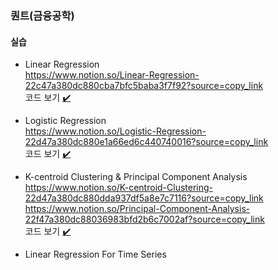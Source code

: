 ### 퀀트(금융공학)

#### 실습
- Linear Regression  
https://www.notion.so/Linear-Regression-22c47a380dc880cba7bfc5baba3f7f92?source=copy_link  
코드 보기 [✔️](./notebooks/1.%20DataAnalysis_SupervisedRegression.ipynb)

- Logistic Regression  
https://www.notion.so/Logistic-Regression-22d47a380dc880e1a66ed6c440740016?source=copy_link  
코드 보기 [✔️](./notebooks/2.%20DataAnalysis_SupervisedClassification.ipynb)

- K-centroid Clustering & Principal Component Analysis   
https://www.notion.so/K-centroid-Clustering-22d47a380dc880dda937df5a8e7c7116?source=copy_link  
https://www.notion.so/Principal-Component-Analysis-22f47a380dc88036983bfd2b6c7002af?source=copy_link  
코드 보기 [✔️](./notebooks/3.%20DataAnalysis_Unsupervised.ipynb)


- Linear Regression For Time Series